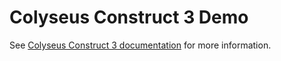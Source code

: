 # Colyseus Construct 3 Demo

See [Colyseus Construct 3 documentation](https://docs.colyseus.io/getting-started/construct3/) for more information.
